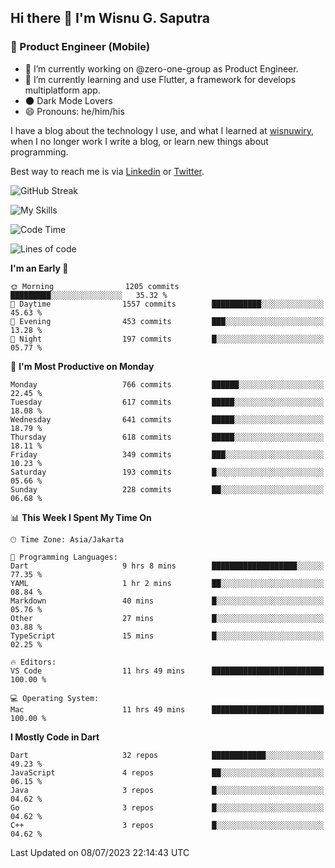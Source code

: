 ## Hi there 👋 I'm Wisnu G. Saputra

### :mobile_phone_off: Product Engineer (Mobile)

- 🔭 I’m currently working on @zero-one-group as Product Engineer.
- 🌱 I’m currently learning and use Flutter, a framework for develops multiplatform app.
- 🌑 Dark Mode Lovers
- 😄 Pronouns: he/him/his

I have a blog about the technology I use, and what I learned at [wisnuwiry](https://wisnuwiry.space/), when I no longer work I write a blog, or learn new things about programming.

Best way to reach me is via [Linkedin](https://www.linkedin.com/in/wisnu-saputra/) or [Twitter](https://twitter.com/wisnuwiry).

![GitHub Streak](https://streak-stats.demolab.com?user=wisnuwiry&theme=dark&hide_border=true)

![My Skills](https://skillicons.dev/icons?i=dart,flutter,kotlin,swift,go,js,css,neovim,git,linux&perline=5)

<!--START_SECTION:waka-->
![Code Time](http://img.shields.io/badge/Code%20Time-574%20hrs%2024%20mins-blue)

![Lines of code](https://img.shields.io/badge/From%20Hello%20World%20I%27ve%20Written-4.6%20million%20lines%20of%20code-blue)

**I'm an Early 🐤** 

```text
🌞 Morning                1205 commits        █████████░░░░░░░░░░░░░░░░   35.32 % 
🌆 Daytime                1557 commits        ███████████░░░░░░░░░░░░░░   45.63 % 
🌃 Evening                453 commits         ███░░░░░░░░░░░░░░░░░░░░░░   13.28 % 
🌙 Night                  197 commits         █░░░░░░░░░░░░░░░░░░░░░░░░   05.77 % 
```
📅 **I'm Most Productive on Monday** 

```text
Monday                   766 commits         ██████░░░░░░░░░░░░░░░░░░░   22.45 % 
Tuesday                  617 commits         █████░░░░░░░░░░░░░░░░░░░░   18.08 % 
Wednesday                641 commits         █████░░░░░░░░░░░░░░░░░░░░   18.79 % 
Thursday                 618 commits         █████░░░░░░░░░░░░░░░░░░░░   18.11 % 
Friday                   349 commits         ███░░░░░░░░░░░░░░░░░░░░░░   10.23 % 
Saturday                 193 commits         █░░░░░░░░░░░░░░░░░░░░░░░░   05.66 % 
Sunday                   228 commits         ██░░░░░░░░░░░░░░░░░░░░░░░   06.68 % 
```


📊 **This Week I Spent My Time On** 

```text
🕑︎ Time Zone: Asia/Jakarta

💬 Programming Languages: 
Dart                     9 hrs 8 mins        ███████████████████░░░░░░   77.35 % 
YAML                     1 hr 2 mins         ██░░░░░░░░░░░░░░░░░░░░░░░   08.84 % 
Markdown                 40 mins             █░░░░░░░░░░░░░░░░░░░░░░░░   05.76 % 
Other                    27 mins             █░░░░░░░░░░░░░░░░░░░░░░░░   03.88 % 
TypeScript               15 mins             █░░░░░░░░░░░░░░░░░░░░░░░░   02.25 % 

🔥 Editors: 
VS Code                  11 hrs 49 mins      █████████████████████████   100.00 % 

💻 Operating System: 
Mac                      11 hrs 49 mins      █████████████████████████   100.00 % 
```

**I Mostly Code in Dart** 

```text
Dart                     32 repos            ████████████░░░░░░░░░░░░░   49.23 % 
JavaScript               4 repos             ██░░░░░░░░░░░░░░░░░░░░░░░   06.15 % 
Java                     3 repos             █░░░░░░░░░░░░░░░░░░░░░░░░   04.62 % 
Go                       3 repos             █░░░░░░░░░░░░░░░░░░░░░░░░   04.62 % 
C++                      3 repos             █░░░░░░░░░░░░░░░░░░░░░░░░   04.62 % 
```




 Last Updated on 08/07/2023 22:14:43 UTC
<!--END_SECTION:waka-->
